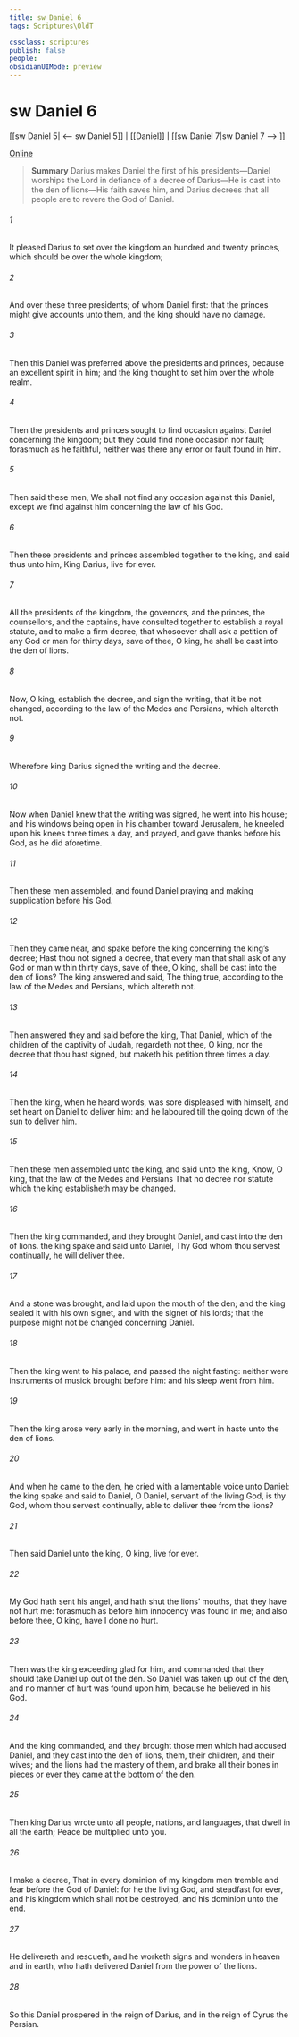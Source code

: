 ```yaml
---
title: sw Daniel 6
tags: Scriptures\OldT

cssclass: scriptures
publish: false
people:
obsidianUIMode: preview
---
```


# sw Daniel 6
[[sw Daniel 5| <-- sw Daniel 5]] | [[Daniel]] | [[sw Daniel 7|sw Daniel 7 --> ]]

[Online](https://churchofjesuschrist.org/study/scriptures/ot/dan/6?lang=eng)

> __Summary__
Darius makes Daniel the first of his presidents—Daniel worships the Lord in defiance of a decree of Darius—He is cast into the den of lions—His faith saves him, and Darius decrees that all people are to revere the God of Daniel.

###### 1 
It pleased Darius to set over the kingdom an hundred and twenty princes, which should be over the whole kingdom;

###### 2 
And over these three presidents; of whom Daniel  first: that the princes might give accounts unto them, and the king should have no damage.

###### 3 
Then this Daniel was preferred above the presidents and princes, because an excellent spirit  in him; and the king thought to set him over the whole realm.

###### 4 
Then the presidents and princes sought to find occasion against Daniel concerning the kingdom; but they could find none occasion nor fault; forasmuch as he  faithful, neither was there any error or fault found in him.

###### 5 
Then said these men, We shall not find any occasion against this Daniel, except we find  against him concerning the law of his God.

###### 6 
Then these presidents and princes assembled together to the king, and said thus unto him, King Darius, live for ever.

###### 7 
All the presidents of the kingdom, the governors, and the princes, the counsellors, and the captains, have consulted together to establish a royal statute, and to make a firm decree, that whosoever shall ask a petition of any God or man for thirty days, save of thee, O king, he shall be cast into the den of lions.

###### 8 
Now, O king, establish the decree, and sign the writing, that it be not changed, according to the law of the Medes and Persians, which altereth not.

###### 9 
Wherefore king Darius signed the writing and the decree.

###### 10 
Now when Daniel knew that the writing was signed, he went into his house; and his windows being open in his chamber toward Jerusalem, he kneeled upon his knees three times a day, and prayed, and gave thanks before his God, as he did aforetime.

###### 11 
Then these men assembled, and found Daniel praying and making supplication before his God.

###### 12 
Then they came near, and spake before the king concerning the king’s decree; Hast thou not signed a decree, that every man that shall ask  of any God or man within thirty days, save of thee, O king, shall be cast into the den of lions? The king answered and said, The thing  true, according to the law of the Medes and Persians, which altereth not.

###### 13 
Then answered they and said before the king, That Daniel, which  of the children of the captivity of Judah, regardeth not thee, O king, nor the decree that thou hast signed, but maketh his petition three times a day.

###### 14 
Then the king, when he heard  words, was sore displeased with himself, and set  heart on Daniel to deliver him: and he laboured till the going down of the sun to deliver him.

###### 15 
Then these men assembled unto the king, and said unto the king, Know, O king, that the law of the Medes and Persians  That no decree nor statute which the king establisheth may be changed.

###### 16 
Then the king commanded, and they brought Daniel, and cast  into the den of lions.  the king spake and said unto Daniel, Thy God whom thou servest continually, he will deliver thee.

###### 17 
And a stone was brought, and laid upon the mouth of the den; and the king sealed it with his own signet, and with the signet of his lords; that the purpose might not be changed concerning Daniel.

###### 18 
Then the king went to his palace, and passed the night fasting: neither were instruments of musick brought before him: and his sleep went from him.

###### 19 
Then the king arose very early in the morning, and went in haste unto the den of lions.

###### 20 
And when he came to the den, he cried with a lamentable voice unto Daniel:  the king spake and said to Daniel, O Daniel, servant of the living God, is thy God, whom thou servest continually, able to deliver thee from the lions?

###### 21 
Then said Daniel unto the king, O king, live for ever.

###### 22 
My God hath sent his angel, and hath shut the lions’ mouths, that they have not hurt me: forasmuch as before him innocency was found in me; and also before thee, O king, have I done no hurt.

###### 23 
Then was the king exceeding glad for him, and commanded that they should take Daniel up out of the den. So Daniel was taken up out of the den, and no manner of hurt was found upon him, because he believed in his God.

###### 24 
And the king commanded, and they brought those men which had accused Daniel, and they cast  into the den of lions, them, their children, and their wives; and the lions had the mastery of them, and brake all their bones in pieces or ever they came at the bottom of the den.

###### 25 
Then king Darius wrote unto all people, nations, and languages, that dwell in all the earth; Peace be multiplied unto you.

###### 26 
I make a decree, That in every dominion of my kingdom men tremble and fear before the God of Daniel: for he  the living God, and steadfast for ever, and his kingdom  which shall not be destroyed, and his dominion  unto the end.

###### 27 
He delivereth and rescueth, and he worketh signs and wonders in heaven and in earth, who hath delivered Daniel from the power of the lions.

###### 28 
So this Daniel prospered in the reign of Darius, and in the reign of Cyrus the Persian.

